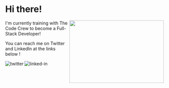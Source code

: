 <h1 align="left"> Hi there! </h1> 
<img align="right" width="300" height="200" src="https://media.giphy.com/media/7Z49eulwv4aGY35RaD/giphy.gif">
<p align="left">I'm currently training with The Code Crew to become a Full-Stack Developer!</p></nobr></td>
<p align="left">You can reach me on Twitter and LinkedIn at the links below !

[<img align="left" alt="twitter" src="https://img.shields.io/badge/twitter-%231DA1F2.svg?&style=for-the-badge&logo=twitter&logoColor=white" />](https://twitter.com/CoderM6)

[<img align="left" alt="linked-in" src="https://img.shields.io/badge/linkedin-%230077B5.svg?&style=for-the-badge&logo=linkedin&logoColor=white" />](https://www.linkedin.com/in/miqelle)
  


